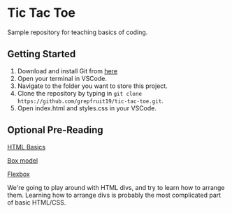 # Tic Tac Toe

Sample repository for teaching basics of coding.

## Getting Started

1. Download and install Git from [here](https://git-scm.com/download/win)
2. Open your terminal in VSCode.
3. Navigate to the folder you want to store this project.
4. Clone the repository by typing in `git clone https://github.com/grepfruit19/tic-tac-toe.git`.
5. Open index.html and styles.css in your VSCode.

## Optional Pre-Reading

[HTML Basics](https://developer.mozilla.org/en-US/docs/Learn/Getting_started_with_the_web/HTML_basics)

[Box model](https://developer.mozilla.org/en-US/docs/Web/CSS/CSS_Box_Model)

[Flexbox](https://developer.mozilla.org/en-US/docs/Web/CSS/CSS_Flexible_Box_Layout)

We're going to play around with HTML divs, and try to learn how to arrange them. Learning how to arrange divs is probably the most complicated part of basic HTML/CSS.